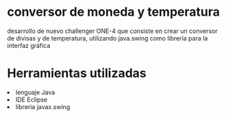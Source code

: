 # conversor de moneda y temperatura 
desarrollo de nuevo challenger ONE-4 que consiste en crear un conversor de divisas y de temperatura, utilizando java.swing como librería para la interfaz gráfica

# Herramientas utilizadas
<li> lenguaje Java </li>
<li> IDE Eclipse </li>
<li> libreria javax.swing </li>


